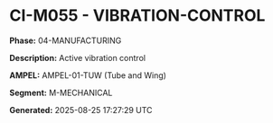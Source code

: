 # CI-M055 - VIBRATION-CONTROL

**Phase:** 04-MANUFACTURING

**Description:** Active vibration control

**AMPEL:** AMPEL-01-TUW (Tube and Wing)

**Segment:** M-MECHANICAL

**Generated:** 2025-08-25 17:27:29 UTC
